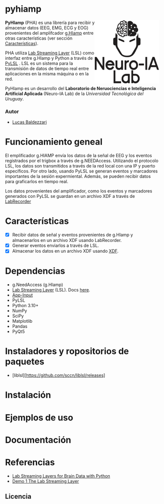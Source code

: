 # pyhiamp


<img align="right" src="neuroialogo.png" alt="Neuro-IA Lab" width="210">

**PyHIamp** (PHA) es una librería para recibir y almacenar datos (EEG, EMG, ECG y EOG) provenientes del amplifcador [g.HIamp](https://www.gtec.at/product/g-hiamp-256-channel-biosignal-amplifier/?srsltid=AfmBOopsnqXDTC9HQtDxvuPybDzjuMH8TxZDeXKLqy3aMGgrcF2gX5dc) entre otras características (ver sección [Características](#características)).

PHA utiliza [Lab Streaming Layer](https://github.com/sccn/labstreaminglayer/?tab=readme-ov-file) (LSL) como interfaz entre g.HIamp y Python a través de [PyLSL](https://github.com/labstreaminglayer/pylsl) . LSL es un sistema para la transmisión de datos de tiempo real entre aplicaciones en la misma máquina o en la red.

PyHIamp es un desarrollo del **Laboratorio de Neruociencias e Inteligencia Artificial Aplicada** (Neuro-IA Lab) de la *Universidad Tecnológica del Uruguay*.

### Autor

- [Lucas Baldezzari](https://www.linkedin.com/in/lucasbaldezzari/)

# Funcionamiento geneal

El emplificador g.HIAMP envía los datos de la señal de EEG y los eventos registrados por el trigbox a través de g.NEEDAccess. Utilizando el protocolo LSL, los datos son transmitidos a través de la red local con una IP y puerto específicos. Por otro lado, usando PyLSL se generan eventos y marcadores importantes de la sesión expermiental. Además, se pueden recibir datos para graficarlos en tiempo real.

Los datos provenientes del amplificador, como los eventos y marcadores generados con PyLSL se guardan en un archivo XDF a través de [LabRecorder](https://github.com/labstreaminglayer/App-LabRecorder)

# Características

- [x] Recibir datos de señal y eventos provenientes de g.HIamp y almacenarlos en un archivo XDF usando LabRecorder.
- [x] Generar eventos enviarlos a través de LSL.
- [x] Almacenar los datos en un archivo XDF usando [XDF](https://github.com/sccn/xdf).

# Dependencias

- g.NeedAccess (g.HIamp)
- [Lab Streaming Layer](https://github.com/labstreaminglayer) (LSL). Docs [here](https://labstreaminglayer.readthedocs.io/).
- [App-Input](https://github.com/labstreaminglayer/App-Input)
- PyLSL
- Python 3.10+
- NumPy
- SciPy
- Matplotlib
- Pandas
- PyQt5

# Instaladores y ropositorios de paquetes

- [liblsl][https://github.com/sccn/liblsl/releases]

# Instalación

# Ejemplos de uso

# Documentación

# Referencias

- [Lab Streaming Layers for Brain Data with Python](https://www.youtube.com/watch?v=oLulfdNI3E0&ab_channel=EsbenKran)
- [Demo 1 The Lab Streaming Layer](https://www.youtube.com/watch?v=Y1at7yrcFW0&ab_channel=TheQualcommInstitute)

## Licencia